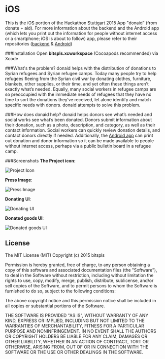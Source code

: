 # iOS
This is the iOS portion of the Hackathon Stuttgart 2015 App "donaid" (from donate + aid). For more information about the backend and the Android app (which lets you print out the information for people without internet access or a smartphone; iOS is about to follow) app, please refer to their repositories ([backend](https://github.com/HStg2015/backend) & [Android](https://github.com/HStg2015/Android))

###Installation
Open **bitspls.xcworkspace** (Cocoapods recommended) via Xcode

###What's the problem?
donaid helps with the distribution of donations to Syrian refugees and Syrian refugee camps. Today many people try to help refugees fleeing from the Syrian civil war by donating clothes, furniture, blankets, other supplies, or their time, and yet often these things aren’t exactly what’s needed. Equally, many social workers in refugee camps are so preoccupied with the immediate needs of refugees that they have no time to sort the donations they’ve received, let alone identify and match specific needs with donors. donaid attempts to solve this problem.

###How does donaid help?
donaid helps donors see what’s needed and social works see what’s been donated. Donors submit information about their donation, such as a photo, description, and category, as well as their contact information. Social workers can quickly review donation details, and contact donors directly if needed. Additionally, the [Android app](https://github.com/HStg2015/Android) can print out donation and donor information so it can be made available to people without internet access, perhaps via a public bulletin board in a refugee camp.

###Screenshots
**The Project icon**:

![Project Icon](https://raw.github.com/HStg2015/iOS/master/ProjectIcon.png "Project Icon")

**Press Image**:

![Press Image](https://raw.github.com/HStg2015/iOS/master/Image1.png "Press Image")

**Donating UI**:

![Donating UI](https://raw.github.com/HStg2015/iOS/master/Image3.png "Donating UI")

**Donated goods UI**:

![Donated goods UI](https://raw.github.com/HStg2015/iOS/master/Image2.png "Donated goods UI")

## License

The MIT License (MIT)
Copyright (c) 2015 bitspls

Permission is hereby granted, free of charge, to any person obtaining a copy of this software and associated documentation files (the "Software"), to deal in the Software without restriction, including without limitation the rights to use, copy, modify, merge, publish, distribute, sublicense, and/or sell copies of the Software, and to permit persons to whom the Software is furnished to do so, subject to the following conditions:

The above copyright notice and this permission notice shall be included in all copies or substantial portions of the Software.

THE SOFTWARE IS PROVIDED "AS IS", WITHOUT WARRANTY OF ANY KIND, EXPRESS OR IMPLIED, INCLUDING BUT NOT LIMITED TO THE WARRANTIES OF MERCHANTABILITY, FITNESS FOR A PARTICULAR PURPOSE AND NONINFRINGEMENT. IN NO EVENT SHALL THE AUTHORS OR COPYRIGHT HOLDERS BE LIABLE FOR ANY CLAIM, DAMAGES OR OTHER LIABILITY, WHETHER IN AN ACTION OF CONTRACT, TORT OR OTHERWISE, ARISING FROM, OUT OF OR IN CONNECTION WITH THE SOFTWARE OR THE USE OR OTHER DEALINGS IN THE SOFTWARE.
